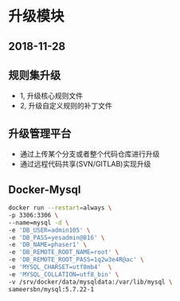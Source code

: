 # 升级模块

## 2018-11-28 

## 规则集升级
- 1, 升级核心规则文件
- 2, 升级自定义规则的补丁文件

## 升级管理平台
- 通过上传某个分支或者整个代码仓库进行升级
- 通过远程代码共享(SVN/GITLAB)实现升级


## Docker-Mysql 
```bash 
docker run --restart=always \
-p 3306:3306 \
--name=mysql -d \
-e 'DB_USER=admin105' \
-e 'DB_PASS=yesadmin@816' \
-e 'DB_NAME=phaser1' \
-e 'DB_REMOTE_ROOT_NAME=root' \
-e 'DB_REMOTE_ROOT_PASS=1q2w3e4R@ac' \
-e 'MYSQL_CHARSET=utf8mb4'  \
-e 'MYSQL_COLLATION=utf8_bin' \
-v /srv/docker/data/mysqldata:/var/lib/mysql \
sameersbn/mysql:5.7.22-1
```




